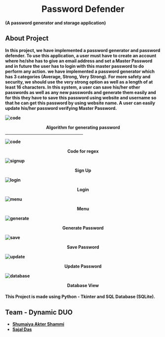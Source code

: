 <h1 align="center"><b>Password Defender</br></h1>
(A password generator and storage application)

## About Project
<p>
In this project, we have implemented a password generator and password defender. To use this application, a user must have to create an account where he/she has to give an email address and set a Master Password and in future the user has to login with this master password to do perform any action. we have implemented a password generator which has 3 categories (Average, Strong, Very Strong). For more safety and security, we should use the very strong option as well as a length of at least 16 characters. In this system, a user can save his/her other passwords as well as any new passwords and generate them easily and for this they have to save this password using website and username so that he can get this password by using website name. A user can easily update his/her password verifying Master Password.</p>

![code](Images_readme/code-generate-pass.png)
<p align="center">Algorithm for generating password</p>
<hr width="50%" color="blue">

![code](Images_readme/code-reg-mp-symbol.png)
<p align="center">Code for regex</p>


![signup](Images_readme/reg-mp-12.png)
<p align="center">Sign Up</p>

![login](Images_readme/login.png)
<p align="center">Login</p>

![menu](Images_readme/options-menu.png)
<p align="center">Menu</p>

![generate](Images_readme/generate-pass.png)
<p align="center">Generate Password</p>

![save](Images_readme/gensave.png)
<p align="center">Save Password</p>

![update](Images_readme/update-pass.png)
<p align="center">Update Password</p>

![database](Images_readme/db-save.png)
<p align="center">Database View</p>


<!-- * A **Student** can view his/her result, courses, teachers, library information etc. 
And a student can change his/her personal information such as phone number address etc. 

![teacher](images/teacher-panel.png)
<p align="center">Teacher Panel</p> -->


#### This Project is made using Python - Tkinter and SQL Database (SQLite).


## Team - Dynamic DUO
  * [Shumaiya Akter Shammi](https://github.com/Shammi179)<br>
  * [Sajal Das](https://github.com/sajaldas19)  
